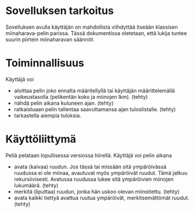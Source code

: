 Sovelluksen tarkoitus
=====================

Sovelluksen avulla käyttäjän on mahdollista viihdyttää itseään klassisen
miinaharava-pelin parissa. Tässä dokumentissa oletetaan, että lukija tuntee
suurin piirtein miinaharavan säännöt.

Toiminnallisuus
===============

Käyttäjä voi

- aloittaa pelin joko ennalta määritellyllä tai käyttäjän määrittelemällä
  vaikeustasolla (pelikentän koko ja miinojen lkm).
  (tehty)
- nähdä pelin aikana kuluneen ajan.
  (tehty)
- ratkaistuaan pelin tallentaa saavuttamansa ajan tuloslistalle.
  (tehty)
- tarkastella aiempia tuloksia.

Käyttöliittymä
==============

Peliä pelataan lopullisessa versiossa hiirellä. Käyttäjä voi pelin aikana

- avata (kaivaa) ruudun. Jos tässä tai missään sitä ympäröivässä ruudussa ei
  ole miinaa, avautuvat myös ympäröivät ruudut. Tämä jatkuu rekursiivisesti.
  Avatussa ruudussa lukee sitä ympäröivien miinojen lukumäärä.
  (tehty)
- merkitä (liputtaa) ruudun, jonka hän uskoo olevan miinoitettu. (tehty)
- avata kaikki tiettyä avattua ruutua ympäröivät, merkitsemättömät ruudut. (tehty)
